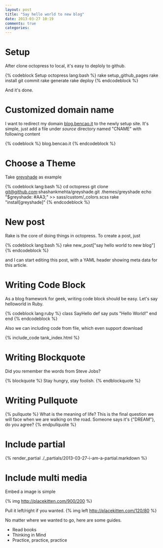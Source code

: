 ```yaml
---
layout: post
title: "Say hello world to new blog"
date: 2013-03-27 10:19
comments: true
categories:
---
```


# Setup
After clone octopress to local, it's easy to deploly to github.

{% codeblock Setup octopress lang:bash %}
rake setup_github_pages
rake install
git commit
rake generate
rake deploy
{% endcodeblock %}

And it's done.

# Customized domain name
I want to redirect my domain [blog.bencao.it](http://blog.bencao.it) to the newly setup site.
It's simple, just add a file under *source* directory named "CNAME" with following content

{% codeblock %}
blog.bencao.it
{% endcodeblock %}

# Choose a Theme
Take [greyshade](https://github.com/shashankmehta/greyshade) as example

{% codeblock lang:bash %}
cd octopress
git clone git@github.com:shashankmehta/greyshade.git .themes/greyshade
echo "\$greyshade: #AA3;" >> sass/custom/_colors.scss
rake "install[greyshade]"
{% endcodeblock %}

# New post
Rake is the core of doing things in octopress. To create a post, just

{% codeblock lang:bash %}
rake new_post["say hello world to new blog"]
{% endcodeblock %}

and I can start editing this post, with a YAML header showing meta data for this article.

# Writing Code Block
As a blog framework for geek, writing code block should be easy. Let's say helloworld in Ruby.

{% codeblock lang:ruby %}
class SayHello
  def say
    puts "Hello World!"
  end
end
{% endcodeblock %}

Also we can including code from file, which even support download

{% include_code tank_index.html %}

# Writing Blockquote
Did you remember the words from Steve Jobs?

{% blockquote %}
Stay hungry, stay foolish.
{% endblockquote %}

# Writing Pullquote

{% pullquote %}
What is the meaning of life? This is the final question we will face when we are walking on the road.
Someone says it's {"DREAM"}, do you agree?
{% endpullquote %}

# Include partial
{% render_partial ./_partials/2013-03-27-i-am-a-partial.markdown %}

# Include multi media
Embed a image is simple

{% img http://placekitten.com/900/200 %}

Pull it left/right if you wanted.
{% img left http://placekitten.com/120/80 %}

No matter where we wanted to go, here are some guides.

- Read books
- Thinking in Mind
- Practice, practice, practice
